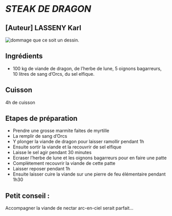 # _STEAK DE DRAGON_


## [Auteur] LASSENY Karl


![dommage que ce soit un dessin.](https://xbox-store-checker.com/assets/upload/game/2020/01/optimize/9p263wfvj18w-background.jpg "un bonn gros steak.")


## Ingrédients

-	100 kg de viande de dragon, de l’herbe de lune, 5 oignons bagarreurs, 10 litres de sang d’Orcs, du sel elfique.

## Cuisson

4h de cuisson

## Etapes de préparation

-	Prendre une grosse marmite faites de myrtille
-	La remplir de sang d’Orcs
-	Y plonger la viande de dragon pour laisser ramollir pendant 1h
-	Ensuite sortir la viande et la recouvrir de sel elfique
-	Laisse le sel agir pendant 30 minutes
-	Ecraser l’herbe de lune et les oignons bagarreurs pour en faire une patte
-	Complètement recouvrir la viande de cette patte
-	Laisser reposer pendant 1h
-	Ensuite laisser cuire la viande sur une pierre de feu élémentaire pendant 1h30


## Petit conseil :

Accompagner la viande de nectar arc-en-ciel serait parfait...


